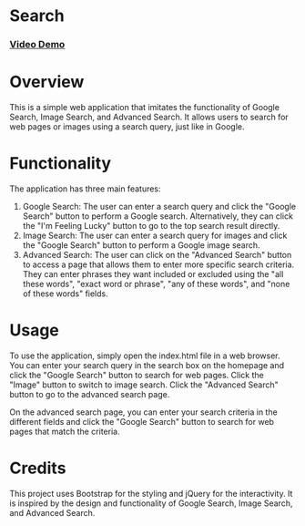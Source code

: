 # Search

### [Video Demo](https://youtu.be/6oxlMQ9jB2M)

# Overview
This is a simple web application that imitates the functionality of Google Search, Image Search, and Advanced Search. It allows users to search for web pages or images using a search query, just like in Google.

# Functionality
The application has three main features:

1. Google Search: The user can enter a search query and click the "Google Search" button to perform a Google search. Alternatively, they can click the "I'm Feeling Lucky" button to go to the top search result directly.
2. Image Search: The user can enter a search query for images and click the "Google Search" button to perform a Google image search.
3. Advanced Search: The user can click on the "Advanced Search" button to access a page that allows them to enter more specific search criteria. They can enter phrases they want included or excluded using the "all these words", "exact word or phrase", "any of these words", and "none of these words" fields.

# Usage
To use the application, simply open the index.html file in a web browser. You can enter your search query in the search box on the homepage and click the "Google Search" button to search for web pages. Click the "Image" button to switch to image search. Click the "Advanced Search" button to go to the advanced search page.

On the advanced search page, you can enter your search criteria in the different fields and click the "Google Search" button to search for web pages that match the criteria.

# Credits
This project uses Bootstrap for the styling and jQuery for the interactivity. It is inspired by the design and functionality of Google Search, Image Search, and Advanced Search.
